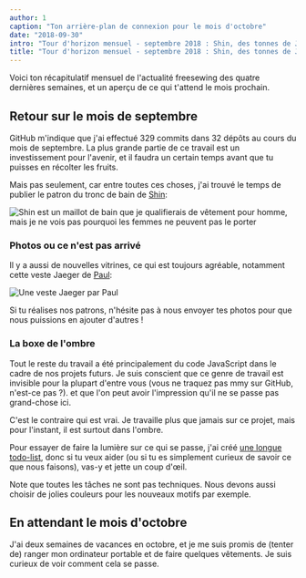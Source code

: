 ```yaml
---
author: 1
caption: "Ton arrière-plan de connexion pour le mois d'octobre"
date: "2018-09-30"
intro: "Tour d'horizon mensuel - septembre 2018 : Shin, des tonnes de JavaScript, et une longue liste TODO."
title: "Tour d'horizon mensuel - septembre 2018 : Shin, des tonnes de JavaScript, et une longue liste TODO."
---
```


Voici ton récapitulatif mensuel de l'actualité freesewing des quatre dernières semaines, et un aperçu de ce qui t'attend le mois prochain.

## Retour sur le mois de septembre

GitHub m'indique que j'ai effectué 329 commits dans 32 dépôts au cours du mois de septembre. La plus grande partie de ce travail est un investissement pour l'avenir, et il faudra un certain temps avant que tu puisses en récolter les fruits.

Mais pas seulement, car entre toutes ces choses, j'ai trouvé le temps de publier le patron du tronc de bain de [Shin](/patterns/shin):

![Shin est un maillot de bain que je qualifierais de vêtement pour homme, mais je ne vois pas pourquoi les femmes ne peuvent pas le porter](cover.jpg)

### Photos ou ce n'est pas arrivé

Il y a aussi de nouvelles vitrines, ce qui est toujours agréable, notamment cette veste Jaeger de [Paul](/users/Tiger751023):

![Une veste Jaeger par Paul](/showcase/linnen-jaeger-by-paul/showcase.jpg)

Si tu réalises nos patrons, n'hésite pas à nous envoyer tes photos pour que nous puissions en ajouter d'autres !

### La boxe de l'ombre

Tout le reste du travail a été principalement du code JavaScript dans le cadre de nos projets futurs. Je suis conscient que ce genre de travail est invisible pour la plupart d'entre vous (vous ne traquez pas mmy sur GitHub, n'est-ce pas ?). et que l'on peut avoir l'impression qu'il ne se passe pas grand-chose ici.

C'est le contraire qui est vrai. Je travaille plus que jamais sur ce projet, mais pour l'instant, il est surtout dans l'ombre.

Pour essayer de faire la lumière sur ce qui se passe, j'ai créé [une longue todo-list](https://github.com/freesewing/todo), donc si tu veux aider (ou si tu es simplement curieux de savoir ce que nous faisons), vas-y et jette un coup d'œil.

Note que toutes les tâches ne sont pas techniques. Nous devons aussi choisir de jolies couleurs pour les nouveaux motifs par exemple.


## En attendant le mois d'octobre

J'ai deux semaines de vacances en octobre, et je me suis promis de (tenter de) ranger mon ordinateur portable et de faire quelques vêtements. Je suis curieux de voir comment cela se passe.

